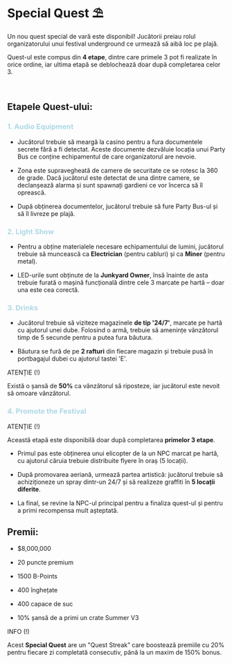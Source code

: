 <h1> Special Quest ⛱️</h1>

<p>Un nou quest special de vară este disponibil! Jucătorii preiau rolul organizatorului unui festival underground ce urmează să aibă loc pe plajă.</p>
<p>Quest-ul este compus din <strong>4 etape</strong>, dintre care primele 3 pot fi realizate în orice ordine, iar ultima etapă se deblochează doar după completarea celor 3.</p>
<br>
<h2>Etapele Quest-ului:</h2>
  <h3 style="color:lightblue">1. Audio Equipment</h3>
    <ul>
        <li style="margin-bottom: 15px;">Jucătorul trebuie să meargă la casino pentru a fura documentele secrete fără a fi detectat. Aceste documente dezvăluie locația unui Party Bus ce conține echipamentul de care organizatorul are nevoie.</li>
        <li style="margin-bottom: 15px;">Zona este supravegheată de camere de securitate ce se rotesc la 360 de grade. Dacă jucătorul este detectat de una dintre camere, se declanșează alarma și sunt spawnați gardieni ce vor încerca să îl oprească.</li>
        <li style="margin-bottom: 15px;">După obținerea documentelor, jucătorul trebuie să fure Party Bus-ul și să îl livreze pe plajă.</li>
      </ul>
  <h3 style="color:lightblue">2. Light Show</h3>
    <ul>
        <li style="margin-bottom: 15px;">Pentru a obține materialele necesare echipamentului de lumini, jucătorul trebuie să muncească ca <strong>Electrician</strong> (pentru cabluri) și ca <strong>Miner</strong> (pentru metal).</li>
        <li style="margin-bottom: 15px;">LED-urile sunt obținute de la <strong>Junkyard Owner</strong>, însă înainte de asta trebuie furată o mașină funcțională dintre cele 3 marcate pe hartă – doar una este cea corectă.</li>
    </ul>
  <h3 style="color:lightblue">3. Drinks</h3>
    <ul>
        <li style="margin-bottom: 15px;">Jucătorul trebuie să viziteze magazinele <strong>de tip '24/7'</strong>, marcate pe hartă cu ajutorul unei dube. Folosind o armă, trebuie să amenințe vânzătorul timp de 5 secunde pentru a putea fura băutura.</li>
        <li style="margin-bottom: 15px;">Băutura se fură de pe <strong>2 rafturi</strong> din fiecare magazin și trebuie pusă în portbagajul dubei cu ajutorul tastei 'E'.</li>
    </ul>
    <div class="danger-container">
          <p class="title">ATENȚIE (!)</p>
          <p class="description">Există o șansă de <strong>50%</strong> ca vânzătorul să riposteze, iar jucătorul este nevoit să omoare vânzătorul.</p>
    </div>
  <h3 style="color:lightblue">4. Promote the Festival</h3>
    <div class="danger-container">
          <p class="title">ATENȚIE (!)</p>
          <p class="description">Această etapă este disponibilă doar după completarea <strong>primelor 3 etape</strong>.</p>
    </div>
    <ul>
        <li style="margin-bottom: 15px;">Primul pas este obținerea unui elicopter de la un NPC marcat pe hartă, cu ajutorul căruia trebuie distribuite flyere în oraș (5 locații).</li>
        <li style="margin-bottom: 15px;">După promovarea aeriană, urmează partea artistică: jucătorul trebuie să achiziționeze un spray dintr-un 24/7 și să realizeze graffiti în <strong>5 locații diferite</strong>.</li>
        <li style="margin-bottom: 15px;">La final, se revine la NPC-ul principal pentru a finaliza quest-ul și pentru a primi recompensa mult așteptată.</li>
    </ul>
<h2>Premii: </h2>
    <ul>
        <li style="margin-bottom: 15px;">$8,000,000</li>
        <li style="margin-bottom: 15px;">20 puncte premium</li>
        <li style="margin-bottom: 15px;">1500 B-Points</li>
        <li style="margin-bottom: 15px;">400 înghețate</li>
        <li style="margin-bottom: 15px;">400 capace de suc</li>
        <li style="margin-bottom: 15px;">10% șansă de a primi un crate Summer V3</li>
    </ul>
<div class="tip-container">
  <p class="title">INFO (!)</p>
  <p class="description">Acest <strong>Special Quest</strong> are un "Quest Streak” care boostează premiile cu 20% pentru fiecare zi completată consecutiv, până la un maxim de 150% bonus.</p>
</div>
